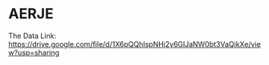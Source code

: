 # AERJE
The Data Link: https://drive.google.com/file/d/1X6pQQhIspNHj2y6GlJaNW0bt3VaQjkXe/view?usp=sharing
